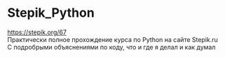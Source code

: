 # Stepik_Python
https://stepik.org/67 <br>
Практически полное прохождение курса по Python на сайте Stepik.ru<br>
С подробрыми объяснениями по коду, что и где я делал и как думал
